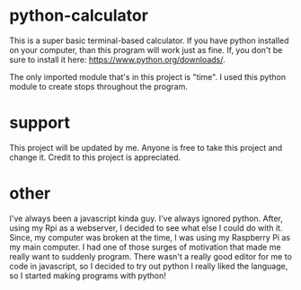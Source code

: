 # python-calculator

This is a super basic terminal-based calculator. If you have python installed on your computer, than this program will work just as fine. If, you don't be sure to install it here: https://www.python.org/downloads/.

The only imported module that's in this project is "time". I used this python module to create stops throughout the program.

# support
This project will be updated by me. Anyone is free to take this project and change it. Credit to this project is appreciated.

# other
I've always been a javascript kinda guy. I've always ignored python. After, using my Rpi as a webserver, I decided to see what else I could do with it. Since, my computer was broken at the time, I was using my Raspberry Pi as my main computer. I had one of those surges of motivation that made me really want to suddenly program. There wasn't a really good editor for me to code in javascript, so I decided to try out python I really liked the language, so I started making programs with python!
